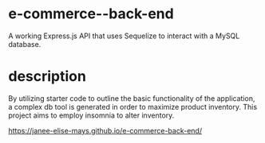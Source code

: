 # e-commerce--back-end
A working Express.js API that uses Sequelize to interact with a MySQL database.

# description

By utilizing starter code to outline the basic functionality of the application, a complex db tool is generated in order to maximize product inventory. This project aims to employ insomnia to alter inventory. 


https://janee-elise-mays.github.io/e-commerce-back-end/
